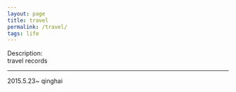 ```yaml
---
layout: page
title: travel
permalink: /travel/
tags: life
---
```


Description:    
travel records

<hr>

2015.5.23~ qinghai


 
